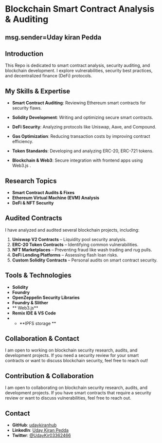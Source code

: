 # Blockchain Smart Contract Analysis & Auditing

## msg.sender=Uday kiran Pedda

## Introduction
This Repo  is dedicated to smart contract analysis, security auditing, and blockchain development. I explore vulnerabilities, security best practices, and decentralized finance (DeFi) protocols.

## My Skills & Expertise
- **Smart Contract Auditing**: Reviewing Ethereum smart contracts for security flaws.
- **Solidity Development**: Writing and optimizing secure smart contracts.
- **DeFi Security**: Analyzing protocols like Uniswap, Aave, and Compound.

- **Gas Optimization**: Reducing transaction costs by improving contract efficiency.
- **Token Standards**: Developing and analyzing ERC-20, ERC-721  tokens.
- **Blockchain & Web3**: Secure integration with frontend apps using Web3.js .

## Research Topics
- **Smart Contract Audits & Fixes**
- **Ethereum Virtual Machine (EVM)  Analysis**
- **DeFi & NFT Security**

## Audited Contracts
I have analyzed and audited several blockchain projects, including:
1. **Uniswap V2 Contracts** – Liquidity pool security analysis.
2. **ERC-20 Token Contracts** – Identifying common vulnerabilities.
3. **NFT Marketplaces** – Preventing fraud like wash trading and rug pulls.
4. **DeFi Lending Platforms** – Assessing flash loan risks.
5. **Custom Solidity Contracts** – Personal audits on smart contract security.

## Tools & Technologies
- **Solidity**
- **Foundry**
- **OpenZeppelin Security Libraries**
- **Foundry & Slither**
- ** Web3.js**
- **Remix IDE & VS Code**
- - **IPFS storage **

## Collaboration & Contact
I am open to working on blockchain security research, audits, and development projects. If you need a security review for your smart contracts or want to discuss blockchain security, feel free to reach out!



## Contribution & Collaboration
I am open to collaborating on blockchain security research, audits, and development projects. If you have smart contracts that require a security review or want to discuss vulnerabilities, feel free to reach out.

## Contact
- **GitHub**: [udaykiranhub](https://github.com/udaykiranhub)
- **LinkedIn**: [Uday Kiran Pedda](https://www.linkedin.com/in/uday-kiran-pedda-65aa73271)
- **Twitter**: [@UdayKir03362466](https://x.com/UdayKir03362466?t=ZF7UaXqGV9zrYER1e13xpQ&s=08)

